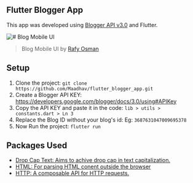 ## Flutter Blogger App

This app was developed using [Blogger API v3.0](https://developers.google.com/blogger/docs/3.0/getting_started) and Flutter.

![# Blog Mobile UI](https://cdn.dribbble.com/users/1805206/screenshots/6025841/blog_dribbble.png)
> Blog Mobile UI by [Rafy Osman](https://dribbble.com/rafy)

## Setup

 1. Clone the project:
	 `git clone https://github.com/Maadhav/flutter_blogger_app.git`
2. Create a Blogger API KEY:
https://developers.google.com/blogger/docs/3.0/using#APIKey
3. Copy the API KEY and paste it in the code:
`lib > utils > constants.dart > Ln 3`
4. Replace the Blog ID without your blog's id:
Eg: `3687631047009695378`
5. Now Run the project: `flutter run`

## Packages Used

 - [Drop Cap Text: Aims to achive drop cap in text capitalization.](https://pub.dev/packages/drop_cap_text)
 - [HTML: For parsing HTML conent outside the browser](https://pub.dev/packages/html)
 - [HTTP: A composable API for HTTP requests.](https://pub.dev/packages/http)